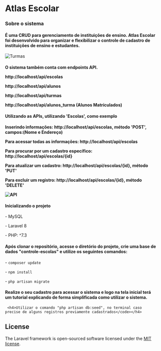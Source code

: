 <h1>Atlas Escolar</h1>

<h3>Sobre o sistema</h3>

<h4>É uma CRUD para gerenciamento de instituições de ensino. Atlas Escolar foi desenvolvido para organizar e flexibilizar o controle de cadastro de instituições de ensino e estudantes.</h4>

![Turmas](https://user-images.githubusercontent.com/89282274/138792500-d0769257-a67b-4c12-82fb-7eafa662e3b5.PNG)

<h4>O sistema também conta com endpoints API.
 <p>http://localhost/api/escolas</p>
 <p>http://localhost/api/alunos</p>
 <p>http://localhost/api/turmas</p>
 <p>http://localhost/api/alunos_turma (Alunos Matrículados)</p>
 
 <h4>Utilizando as APIs, utilizando 'Escolas', como exemplo<h4>
    <p>Inserindo informações: http://localhost/api/escolas, método 'POST', campos:(Nome e Endereço)
    <p>Para acessar todas as informações: http://localhost/api/escolas</p>
    <p>Para procurar por um cadastro específico: http://localhost/api/escolas/{id}</p>  
    <p>Para atualizar um cadastro: http://localhost/api/escolas/{id}, método 'PUT'</p>
    <p>Para excluir um registro: http://localhost/api/escolas/{id}, método 'DELETE'<p> 

![API](https://user-images.githubusercontent.com/89282274/138790352-1142b00a-f747-453f-8ef8-b29b2b5a6100.PNG)

<h4>Inicializando o projeto</h4>

<p>
- MySQL
</p>
<p>
  - Laravel 8  
</p>
<p>
   - PHP: ^7.3
 </p>
 
 <h4>
    Após clonar o repositório, acesse o diretório do projeto, crie uma base de dados "controle-escolas" e utilize os seguintes comandos:
</h4>
<p>- <code>composer update</code></p>
<p>- <code>npm install</code></p>
<p>- <code>php artisan migrate</code></p>

 <h4>Realize o seu cadastro para acessar o sistema e logo na tela inicial terá um tutorial explicando de forma simplificada como utilizar o sistema.</h4>

     <h4>Utilizar o comando "php artisan db:seed", no terminal caso precise de alguns registros previamente cadastrados</code></h4>
 
 
 
 
## License

The Laravel framework is open-sourced software licensed under the [MIT license](https://opensource.org/licenses/MIT).
